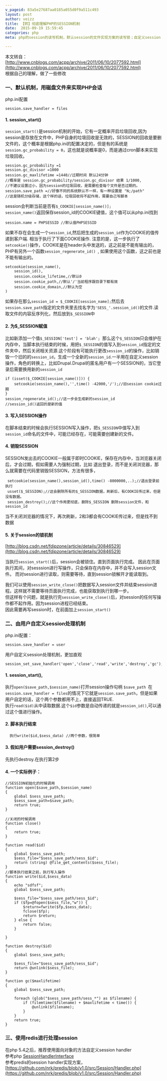 ```yaml
---
v_pageid: 83a5e27687aa0185a055d0f9a511c493
layout: post  
author: veizz
title: 【转】彻底理解PHP的SESSION机制
date:  2015-09-19 15:59:45
categories: php
meta: php的session的读写机制，默认session的文件实现方案的读写锁；自定义session handler

---
```


本文转自：[http://www.cnblogs.com/acpp/archive/2011/06/10/2077592.html](http://www.cnblogs.com/acpp/archive/2011/06/10/2077592.html)  
根据自己的理解，做了一些修改  

### 一、默认机制，用磁盘文件来实现PHP会话
php.ini配置

    session.save_handler = files

#### 1. session_start()
```session_start()```是session机制的开始，它有一定概率开启垃圾回收,因为session是存放在文件中，PHP自身的垃圾回收是无效的，SESSION的回收是要删文件的，这个概率是根据php.ini的配置决定的，但是有的系统是```session.gc_probability = 0```，这也就是说概率是0，而是通过cron脚本来实现垃圾回收。

    session.gc_probability =1
    session.gc_divisor =1000
    session.gc_maxlifetime =1440//过期时间 默认24分钟
    //概率是 session.gc_probability/session.gc_divisor 结果 1/1000,
    //不建议设置过小，因为session的垃圾回收，是需要检查每个文件是否过期的。
    session.save_path =//好像不同的系统默认不一样，有一种设置是 "N;/path"
    //这是随机分级存储，这个样的话，垃圾回收将不起作用，需要自己写脚本

session会判断当前是否有```$_COOKIE[session_name()];```  
```session_name()```返回保存session_id的COOKIE键值，这个值可以从php.ini找到   

    session.name = PHPSESSID //默认值PHPSESSID

如果不存在会生成一个```session_id```,然后把生成的```session_id```作为COOKIE的值传递到客户端. 相当于执行了下面COOKIE操作. 注意的是，这一步执行了```setcookie()```操作，COOKIE是在header头中发送的，这之前是不能有输出的，PHP有另外一个函数```session_regenerate_id() ```, 如果使用这个函数，这之前也是不能有输出的。

    setcookie(session_name(),
        session_id(),
        session.cookie_lifetime,//默认0
        session.cookie_path,//默认'/'当前程序跟目录下都有效
        session.cookie_domain,//默认为空
    )

如果存在那么```session_id = $_COOKIE[session_name];```然后去```session.save_path```指定的文件夹里去找名字为```'SESS_'.session_id()```的文件.读取文件的内容反序列化，然后放到```$_SESSION```中

#### 2. 为$_SESSION赋值
比如新添加一个值```$_SESSION['test'] = 'blah'; ```那么这个```$_SESSION```只会维护在内存中，当脚本执行结束的时候，用把```$_SESSION```的值写入到```session_id```指定的文件夹中，然后关闭相关资源.这个阶段有可能执行更改```session_id```的操作，比如销毁一个旧的的```session_id```，生成一个全新的```session_id```.一半用在自定义session操作，角色的转换上，比如Drupal.Drupal的匿名用户有一个SESSION的，当它登录后需要换用新的```session_id```

    if (isset($_COOKIE[session_name()])) {
        setcookie(session_name(),'',time() -42000,'/');//旧session cookie过期
    }
    session_regenerate_id();//这一步会生成新的session_id
    //session_id()返回的是新的值

#### 3. 写入SESSION操作
在脚本结束的时候会执行SESSION写入操作，把```$_SESSION```中值写入到```session_id```命名的文件中，可能已经存在，可能需要创建新的文件。

#### 4. 销毁SESSION
SESSION发出去的COOKIE一般属于即时COOKIE，保存在内存中，当浏览器关闭后，才会过期，假如需要人为强制过期，比如 退出登录，而不是关闭浏览器，那么就需要在代码里销毁SESSION，方法有很多，

     setcookie(session_name(),session_id(),time() -8000000,..);//退出登录前执行
     usset($_SESSION);//这会删除所有的$_SESSION数据，刷新后，有COOKIE传过来，但是没有数据。
     session_destroy();//这个作用更彻底，删除$_SESSION 删除session文件，和session_id

当不关闭浏览器的情况下，再次刷新，2和3都会有COOKIE传过来，但是找不到数据

#### 5. 关于session的锁机制
[http://blog.csdn.net/fdipzone/article/details/30846529](http://blog.csdn.net/fdipzone/article/details/30846529)  

当执行```session_start()```后，session会被锁住。直到页面执行完成。
因此在页面执行其间，对sesssion进行写操作，只会保存在内存中，并不会写入session文件。
而对session进行读取，则需要等待，直到session锁解开才能读取到。

我们可以使用```session_write_close()```把数据写入session文件并结束session进程。这样就不需要等待页面执行完成，也能获取到执行到哪一步。  
但这样有个问题，就是执行完```sesssion_write_close()```后，对session的任何写操作都不起作用。因为session进程已经结束。  
因此需要再写session时，在前面加上```session_start()```  

### 二、由用户自定义session处理机制
php.ini配置：

    session.save_handler = user

用户自定义session处理机制，更加直观

    session_set_save_handler('open','close','read','write','destroy','gc');

#### 1. session_start(),
执行```open($save_path,$session_name)```打开session操作句柄
```$save_path ```在```session.save_handler = files```的情况下它就是```session.save_path```，但是如果用户自定的话，这个两个参数都用不上，直接返回TRUE.  
执行```read($id)```从中读取数据.这个```$id```参数是自动传递的就是```session_id()```,可以通过这个值进行操作。
#### 2. 脚本执行结束

      执行write($id,$sess_data) //两个参数，很简单

#### 3. 假如用户需要session_destroy()

先执行destroy.在执行第2步

#### 4. 一个实际例子：

    //SESSION初始化的时候调用
    function open($save_path,$session_name)
    {
        global $sess_save_path;
        $sess_save_path=$save_path;
        return true;
    }

    //关闭的时候调用
    function close()
    {
        return true;
    }

    function read($id)
    {
        global $sess_save_path;
        $sess_file="$sess_save_path/sess_$id";
        return (string) @file_get_contents($sess_file);
    }
    //脚本执行结束之前，执行写入操作
    function write($id,$sess_data)
    {
        echo "sdfsf";
        global $sess_save_path;

        $sess_file="$sess_save_path/sess_$id";
        if ($fp=@fopen($sess_file,"w")) {
            $return=fwrite($fp,$sess_data);
            fclose($fp);
            return $return;
        } else {
            return false;
        }

    }

    function destroy($id)
    {
        global $sess_save_path;

        $sess_file="$sess_save_path/sess_$id";
        return @unlink($sess_file);
    }

    function gc($maxlifetime)
    {
        global $sess_save_path;

        foreach (glob("$sess_save_path/sess_*") as $filename) {
            if (filemtime($filename) + $maxlifetime < time()) {
                @unlink($filename);
            }
        }
        return true;
    }

### 三、使用redis进行处理session  
在php 5.4之后，推荐使用面向对象的方法自定义session handler  
参考php [SessionHandlerInterface](http://php.net/manual/zh/class.sessionhandlerinterface.php)  
参考predis的session handler实现方案， [https://github.com/nrk/predis/blob/v1.0/src/Session/Handler.php](https://github.com/nrk/predis/blob/v1.0/src/Session/Handler.php)  
